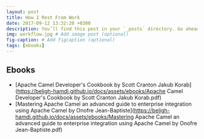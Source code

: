 ```yaml
---
layout: post
title: How I Rest From Work
date: 2017-09-12 13:32:20 +0300
description: You’ll find this post in your `_posts` directory. Go ahead and edit it and re-build the site to see your changes. # Add post description (optional)
img: workflow.jpg # Add image post (optional)
fig-caption: # Add figcaption (optional)
tags: [ebooks]
---
```


## Ebooks

* [Apache Camel Developer's Cookbook by Scott Cranton Jakub Korab](https://beligh-hamdi.github.io/docs/assets/ebooks/Apache Camel Developer's Cookbook by Scott Cranton Jakub Korab.pdf)
* [Mastering Apache Camel an advanced guide to enterprise integration using Apache Camel by Onofre Jean-Baptiste](https://beligh-hamdi.github.io/docs/assets/ebooks/Mastering Apache Camel an advanced guide to enterprise integration using Apache Camel by Onofre Jean-Baptiste.pdf)

